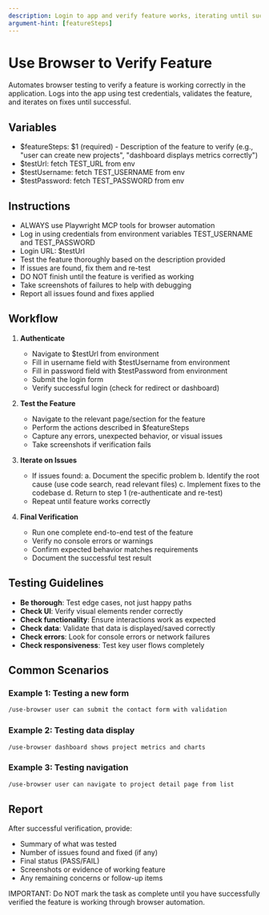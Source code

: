 ```yaml
---
description: Login to app and verify feature works, iterating until successful
argument-hint: [featureSteps]
---
```


# Use Browser to Verify Feature

Automates browser testing to verify a feature is working correctly in the application. Logs into the app using test credentials, validates the feature, and iterates on fixes until successful.

## Variables

- $featureSteps: $1 (required) - Description of the feature to verify (e.g., "user can create new projects", "dashboard displays metrics correctly")
- $testUrl: fetch TEST_URL from env
- $testUsername: fetch TEST_USERNAME from env
- $testPassword: fetch TEST_PASSWORD from env

## Instructions

- ALWAYS use Playwright MCP tools for browser automation
- Log in using credentials from environment variables TEST_USERNAME and TEST_PASSWORD
- Login URL: $testUrl
- Test the feature thoroughly based on the description provided
- If issues are found, fix them and re-test
- DO NOT finish until the feature is verified as working
- Take screenshots of failures to help with debugging
- Report all issues found and fixes applied

## Workflow

1. **Authenticate**
   - Navigate to $testUrl from environment
   - Fill in username field with $testUsername from environment
   - Fill in password field with $testPassword from environment
   - Submit the login form
   - Verify successful login (check for redirect or dashboard)

2. **Test the Feature**
   - Navigate to the relevant page/section for the feature
   - Perform the actions described in $featureSteps
   - Capture any errors, unexpected behavior, or visual issues
   - Take screenshots if verification fails

3. **Iterate on Issues**
   - If issues found:
     a. Document the specific problem
     b. Identify the root cause (use code search, read relevant files)
     c. Implement fixes to the codebase
     d. Return to step 1 (re-authenticate and re-test)
   - Repeat until feature works correctly

4. **Final Verification**
   - Run one complete end-to-end test of the feature
   - Verify no console errors or warnings
   - Confirm expected behavior matches requirements
   - Document the successful test result

## Testing Guidelines

- **Be thorough**: Test edge cases, not just happy paths
- **Check UI**: Verify visual elements render correctly
- **Check functionality**: Ensure interactions work as expected
- **Check data**: Validate that data is displayed/saved correctly
- **Check errors**: Look for console errors or network failures
- **Check responsiveness**: Test key user flows completely

## Common Scenarios

### Example 1: Testing a new form

```zsh
/use-browser user can submit the contact form with validation
```

### Example 2: Testing data display

```zsh
/use-browser dashboard shows project metrics and charts
```

### Example 3: Testing navigation

```zsh
/use-browser user can navigate to project detail page from list
```

## Report

After successful verification, provide:

- Summary of what was tested
- Number of issues found and fixed (if any)
- Final status (PASS/FAIL)
- Screenshots or evidence of working feature
- Any remaining concerns or follow-up items

IMPORTANT: Do NOT mark the task as complete until you have successfully verified the feature is working through browser automation.
